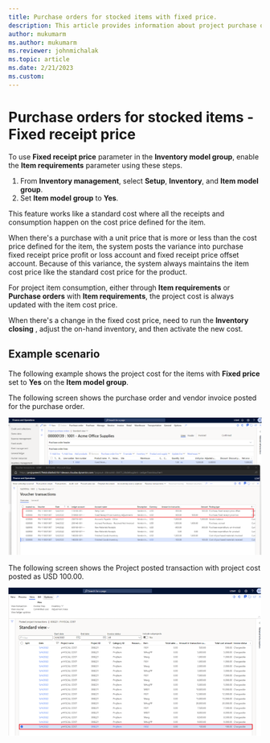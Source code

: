 ```yaml
---
title: Purchase orders for stocked items with fixed price.
description: This article provides information about project purchase orders for stocked items with fixed price.
author: mukumarm
ms.author: mukumarm
ms.reviewer: johnmichalak
ms.topic: article
ms.date: 2/21/2023
ms.custom:
---
```

# Purchase orders for stocked items - Fixed receipt price 

To use **Fixed receipt price** parameter in the **Inventory model group**, enable the **Item requirements** parameter using these steps.

1. From **Inventory management**, select **Setup**, **Inventory**, and **Item model group**.
1. Set **Item model group** to **Yes**.

This feature works like a standard cost where all the receipts and consumption happen on the cost price defined for the item.

When there's a purchase with a unit price that is more or less than the cost price defined for the item, the system posts the variance into purchase fixed receipt price profit or loss account and fixed receipt price offset account. Because of this variance, the system always maintains the item cost price like the standard cost price for the product.

For project item consumption, either through **Item requirements** or **Purchase orders** with **Item requirements**, the project cost is always updated with the item cost price.

When there's a change in the fixed cost price, need to run the **Inventory closing** , adjust the on-hand inventory, and then activate the new cost.

## Example scenario

The following example shows the project cost for the items with **Fixed price** set to **Yes** on the **Item model group**.

The following screen shows the purchase order and vendor invoice posted for the purchase order.

![Screenshot of purchase order](media/STKFixedreceiptpricePO.png)

The following screen shows the Project posted transaction with project cost posted as USD 100.00.

![Screenshot of project posted transactions](media/STKFixedreceiptpricePostedTransactions.png)

